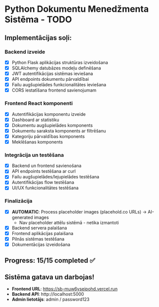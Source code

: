 # Python Dokumentu Menedžmenta Sistēma - TODO

## Implementācijas soļi:

### Backend izveide
- [x] Python Flask aplikācijas struktūras izveidošana
- [x] SQLAlchemy datubāzes modeļu definēšana  
- [x] JWT autentifikācijas sistēmas ieviešana
- [x] API endpoints dokumentu pārvaldībai
- [x] Failu augšupielādes funkcionalitātes ieviešana
- [x] CORS iestatīšana frontend savienojumam

### Frontend React komponenti
- [x] Autentifikācijas komponentu izveide
- [x] Dashboard ar statistiku
- [x] Dokumentu augšupielādes komponents
- [x] Dokumentu saraksta komponents ar filtrēšanu
- [x] Kategoriju pārvaldības komponents
- [x] Meklēšanas komponents

### Integrācija un testēšana
- [x] Backend un frontend savienošana
- [x] API endpoints testēšana ar curl
- [x] Failu augšupielādes/lejupielādes testēšana
- [x] Autentifikācijas flow testēšana
- [x] UI/UX funkcionalitātes testēšana

### Finalizācija
- [x] **AUTOMATIC**: Process placeholder images (placehold.co URLs) → AI-generated images
  - Nav placeholder attēlu sistēmā - netika izmantoti
- [x] Backend servera palaišana
- [x] Frontend aplikācijas palaišana
- [x] Pilnās sistēmas testēšana
- [x] Dokumentācijas izveidošana

## Progress: 15/15 completed ✅

## Sistēma gatava un darbojas!
- **Frontend URL**: https://sb-muw6yseipohd.vercel.run
- **Backend API**: http://localhost:5000
- **Admin lietotājs**: admin / password123